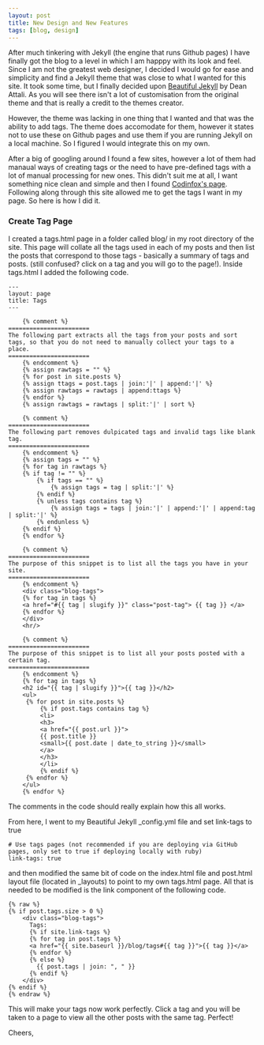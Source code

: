 ```yaml
---
layout: post
title: New Design and New Features
tags: [blog, design]
---
```


After much tinkering with Jekyll (the engine that runs Github pages) I have finally got the blog to a level in which I am happpy with its look and feel. Since I am not the greatest web designer, I decided I would go for ease and simplicity and find a Jekyll theme that was close to what I wanted for this site. It took some time, but I finally decided upon [Beautiful Jekyll](http://deanattali.com/beautiful-jekyll/) by Dean Attali. As you will see there isn't a lot of customisation from the original theme and that is really a credit to the themes creator. 

However, the theme was lacking in one thing that I wanted and that was the ability to add tags. The theme does accomodate for them, however it states not to use these on Github pages and use them if you are running Jekyll on a local machine. So I figured I would integrate this on my own. 

After a big of googling around I found a few sites, however a lot of them had manaual ways of creating tags or the need to have pre-defined tags with a lot of manual processing for new ones. This didn't suit me at all, I want something nice clean and simple and then I found [Codinfox's page](https://codinfox.github.io/dev/2015/03/06/use-tags-and-categories-in-your-jekyll-based-github-pages/). Following along through this site allowed me to get the tags I want in my page. So here is how I did it.

### Create Tag Page
I created a tags.html page in a folder called blog/ in my root directory of the site. This page will collate all the tags used in each of my posts and then list the posts that correspond to those tags - basically a summary of tags and posts. (still confused? click on a tag and you will go to the page!). Inside tags.html I added the following code.

~~~
---
layout: page
title: Tags
---

	{% comment %}
=======================
The following part extracts all the tags from your posts and sort tags, so that you do not need to manually collect your tags to a place.
=======================
	{% endcomment %}
	{% assign rawtags = "" %}
	{% for post in site.posts %}
	{% assign ttags = post.tags | join:'|' | append:'|' %}
	{% assign rawtags = rawtags | append:ttags %}
	{% endfor %}
	{% assign rawtags = rawtags | split:'|' | sort %}

	{% comment %}
=======================
The following part removes dulpicated tags and invalid tags like blank tag.
=======================
	{% endcomment %}
	{% assign tags = "" %}
	{% for tag in rawtags %}
	{% if tag != "" %}
		{% if tags == "" %}
			{% assign tags = tag | split:'|' %}
		{% endif %}
		{% unless tags contains tag %}
			{% assign tags = tags | join:'|' | append:'|' | append:tag | split:'|' %}
		{% endunless %}
	{% endif %}
	{% endfor %}

	{% comment %}
=======================
The purpose of this snippet is to list all the tags you have in your site.
=======================
	{% endcomment %}
	<div class="blog-tags">
	{% for tag in tags %}
	<a href="#{{ tag | slugify }}" class="post-tag"> {{ tag }} </a>
	{% endfor %}
	</div>
	<hr/>

	{% comment %}
=======================
The purpose of this snippet is to list all your posts posted with a certain tag.
=======================
	{% endcomment %}
	{% for tag in tags %}
	<h2 id="{{ tag | slugify }}">{{ tag }}</h2>
	<ul>
	 {% for post in site.posts %}
		 {% if post.tags contains tag %}
		 <li>
		 <h3>
		 <a href="{{ post.url }}">
		 {{ post.title }}
		 <small>{{ post.date | date_to_string }}</small>
		 </a>
		 </h3>
		 </li>
		 {% endif %}
	 {% endfor %}
	</ul>
	{% endfor %}
~~~
The comments in the code should really explain how this all works. 

From here, I went to my Beautiful Jekyll _config.yml file and set link-tags to true
~~~
# Use tags pages (not recommended if you are deploying via GitHub pages, only set to true if deploying locally with ruby)
link-tags: true
~~~

and then modified the same bit of code on the index.html file and post.html layout file (located in _layouts) to point to my own tags.html page. All that is needed to be modified is the link component of the following code.

~~~
{% raw %}
{% if post.tags.size > 0 %}
    <div class="blog-tags">
      Tags:
      {% if site.link-tags %}
      {% for tag in post.tags %}
      <a href="{{ site.baseurl }}/blog/tags#{{ tag }}">{{ tag }}</a>
      {% endfor %}
      {% else %}
        {{ post.tags | join: ", " }}
      {% endif %}
    </div>
{% endif %}
{% endraw %}
~~~
This will make your tags now work perfectly. Click a tag and you will be taken to a page to view all the other posts with the same tag. Perfect! 

Cheers,
